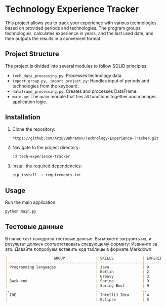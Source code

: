 # Technology Experience Tracker

This project allows you to track your experience with various technologies based on provided periods and technologies. The program groups technologies, calculates experience in years, and the last used date, and then outputs the results in a convenient format.

## Project Structure

The project is divided into several modules to follow SOLID principles:

- `tech_data_processing.py`: Processes technology data.
- `import_group.py, import_project.py`: Handles input of periods and technologies from the keyboard.
- `dataframe_processing.py`: Creates and processes DataFrame.
- `main.py`: The main module that ties all functions together and manages application logic.

## Installation

1. Clone the repository:
    ```bash
    https://github.com/ArzuvBahramov/Technology-Experience-Tracker.git
    ```

2. Navigate to the project directory:
    ```bash
    cd tech-experience-tracker
    ```

3. Install the required dependencies:
    ```bash
    pip install -r requirements.txt
    ```

## Usage

Run the main application:
```bash
python main.py
```

## Тестовые данные

В папке `test` находятся тестовые данные. Вы можете загрузить их, и результат должен соответствовать следующему формату:
Извините за это. Давайте попробуем вставить код таблицы в формате Markdown:

```markdown
|                     GROUP              | SKILLS             | EXPERIENCE IN YEARS | LAST USED |
|----------------------------------------|--------------------|---------------------|-----------|
| Programming languages                  | Java               | 9                   | 2024      |
|                                        | Kotlin             | 2                   | 2020      |
|                                        | Groovy             | 3                   | 2019      |
| Back-end                               | Spring             | 9                   | 2024      |
|                                        | Spring Boot        | 9                   | 2024      |
..                                       ..                   ..                    ..          
| IDE                                    | IntelliJ Idea      | 4                   | 2022      |
|                                        | Eclipse            | 5                   | 2024      |
